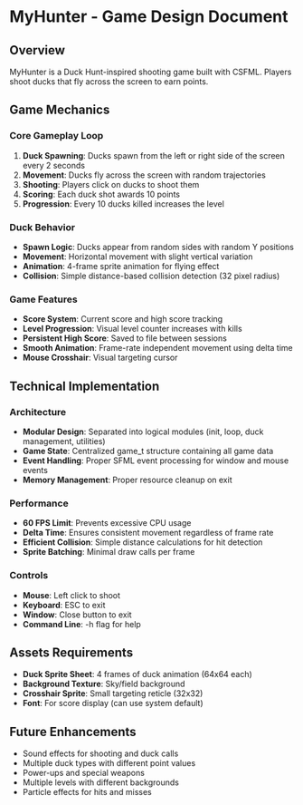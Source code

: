 # MyHunter - Game Design Document

## Overview
MyHunter is a Duck Hunt-inspired shooting game built with CSFML. Players shoot ducks that fly across the screen to earn points.

## Game Mechanics

### Core Gameplay Loop
1. **Duck Spawning**: Ducks spawn from the left or right side of the screen every 2 seconds
2. **Movement**: Ducks fly across the screen with random trajectories
3. **Shooting**: Players click on ducks to shoot them
4. **Scoring**: Each duck shot awards 10 points
5. **Progression**: Every 10 ducks killed increases the level

### Duck Behavior
- **Spawn Logic**: Ducks appear from random sides with random Y positions
- **Movement**: Horizontal movement with slight vertical variation
- **Animation**: 4-frame sprite animation for flying effect
- **Collision**: Simple distance-based collision detection (32 pixel radius)

### Game Features
- **Score System**: Current score and high score tracking
- **Level Progression**: Visual level counter increases with kills
- **Persistent High Score**: Saved to file between sessions
- **Smooth Animation**: Frame-rate independent movement using delta time
- **Mouse Crosshair**: Visual targeting cursor

## Technical Implementation

### Architecture
- **Modular Design**: Separated into logical modules (init, loop, duck management, utilities)
- **Game State**: Centralized game_t structure containing all game data
- **Event Handling**: Proper SFML event processing for window and mouse events
- **Memory Management**: Proper resource cleanup on exit

### Performance
- **60 FPS Limit**: Prevents excessive CPU usage
- **Delta Time**: Ensures consistent movement regardless of frame rate
- **Efficient Collision**: Simple distance calculations for hit detection
- **Sprite Batching**: Minimal draw calls per frame

### Controls
- **Mouse**: Left click to shoot
- **Keyboard**: ESC to exit
- **Window**: Close button to exit
- **Command Line**: -h flag for help

## Assets Requirements
- **Duck Sprite Sheet**: 4 frames of duck animation (64x64 each)
- **Background Texture**: Sky/field background
- **Crosshair Sprite**: Small targeting reticle (32x32)
- **Font**: For score display (can use system default)

## Future Enhancements
- Sound effects for shooting and duck calls
- Multiple duck types with different point values
- Power-ups and special weapons
- Multiple levels with different backgrounds
- Particle effects for hits and misses